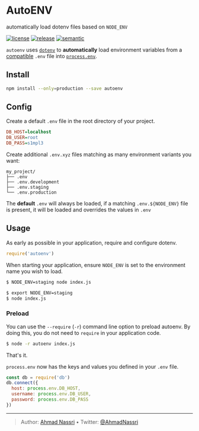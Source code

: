 # AutoENV

automatically load dotenv files based on `NODE_ENV`

[![license][license-img]][license-url]
[![release][release-img]][release-url]
[![semantic][semantic-img]][semantic-url]

`autoenv` uses [`dotenv`][] to **automatically** load environment variables from a [compatible][] `.env` file into [`process.env`][].

## Install

``` bash
npm install --only=production --save autoenv
```

## Config

Create a default `.env` file in the root directory of your project.

``` ini
DB_HOST=localhost
DB_USER=root
DB_PASS=s1mpl3
```

Create additional `.env.xyz` files matching as many environment variants you want:

``` plain
my_project/
├── .env
├── .env.development
├── .env.staging
└── .env.production
```

The **default** `.env` will always be loaded, if a matching `.env.${NODE_ENV}` file is present, it will be loaded and overrides the values in `.env`

## Usage

As early as possible in your application, require and configure dotenv.

``` js
require('autoenv')
```

When starting your application, ensure `NODE_ENV` is set to the environment name you wish to load.

``` bash
$ NODE_ENV=staging node index.js
```

``` bash
$ export NODE_ENV=staging
$ node index.js
```

### Preload

You can use the `--require` (`-r`) command line option to preload autoenv. By doing this, you do not need to `require` in your application code.

``` bash
$ node -r autoenv index.js
```

That's it.

`process.env` now has the keys and values you defined in your `.env` file.

``` js
const db = require('db')
db.connect({
  host: process.env.DB_HOST,
  username: process.env.DB_USER,
  password: process.env.DB_PASS
})
```

  [`dotenv`]: https://github.com/motdotla/dotenv/
  [compatible]: #config
  [`process.env`]: https://nodejs.org/docs/latest/api/process.html#process_process_env

----
> Author: [Ahmad Nassri](https://www.ahmadnassri.com/) &bull;
> Twitter: [@AhmadNassri](https://twitter.com/AhmadNassri)

[license-url]: LICENSE
[license-img]: https://badgen.net/github/license/ahmadnassri/node-autoenv

[release-url]: https://github.com/ahmadnassri/node-autoenv/releases
[release-img]: https://badgen.net/github/release/ahmadnassri/node-autoenv

[semantic-url]: https://github.com/ahmadnassri/node-autoenv/actions?query=workflow%3Arelease
[semantic-img]: https://badgen.net/badge/📦/semantically%20released/blue
